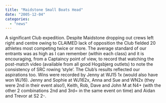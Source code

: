 ```yaml
---
title: "Maidstone Small Boats Head"
date: "2005-12-04"
categories: 
  - "news"
---
```


A significant Club expedition. Despite Maidstone dropping out crews left right and centre owing to CLAIMED lack of opposition the Club fielded 20 athletes most competing twice or more. The average standard of our entrants was as high as I can remember (within each class) and it is encouraging, from a Captaincy point of view, to record that watching the post-match video (available from all good Hogsbjerg outlets) to note the consistency of SRC rowing ‘style’. The Club’s results reflected our aspirations too. Wins were recorded by Jenny at WJ15 1x (would also have won WJ16). Jenny and Sophie at WJ162x, Anna and Sue and WN2x (they were 2nd in their event also!), Keith, Rob, Dave and John M at N4+ (with the other 2 combinations 2nd and 3rd= in the same event on time) and Aidan and Trevor at S2 2-.
